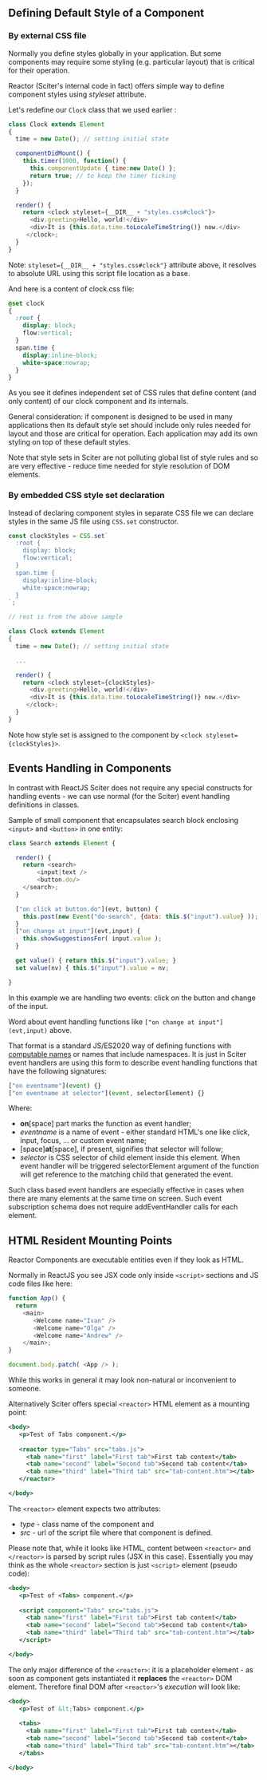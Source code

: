 ## Defining Default Style of a Component

### By external CSS file

Normally you define styles globally in your application. But some components may require some styling (e.g. particular layout) that is critical for their operation.


Reactor (Sciter's internal code in fact) offers simple way to define component styles using *styleset* attribute.

Let's redefine our `Clock` class that we used earlier :


```JavaScript
class Clock extends Element 
{
  time = new Date(); // setting initial state 

  componentDidMount() {
    this.timer(1000, function() {
      this.componentUpdate { time:new Date() };
      return true; // to keep the timer ticking
    });
  }

  render() {
    return <clock styleset={__DIR__ + "styles.css#clock"}>
      <div.greeting>Hello, world!</div>
      <div>It is {this.data.time.toLocaleTimeString()} now.</div>
     </clock>;
  } 
}
```

Note: `styleset={__DIR__ + "styles.css#clock"}` attribute above, it resolves to absolute URL using this script file location as a base.

And here is a content of clock.css file:

```CSS
@set clock 
{
  :root {
    display: block;
    flow:vertical;
  }
  span.time { 
    display:inline-block; 
    white-space:nowrap; 
  }
}
```

As you see it defines independent set of CSS rules that define content (and only content) of our clock component and its internals.

General consideration: if component is designed to be used in many applications then its default style set should include only rules needed for layout and those are critical for operation. Each application may add its own styling on top of these default styles.

Note that style sets in Sciter are not polluting global list of style rules and so are very effective - reduce time needed for style resolution of DOM elements.

### By embedded CSS style set declaration

Instead of declaring component styles in separate CSS file we can declare styles in the same JS file using `CSS.set` constructor.

```JavaScript
const clockStyles = CSS.set` 
  :root {
    display: block;
    flow:vertical;
  }
  span.time { 
    display:inline-block; 
    white-space:nowrap; 
  }
`;

// rest is from the above sample

class Clock extends Element 
{
  time = new Date(); // setting initial state 

  ...

  render() {
    return <clock styleset={clockStyles}>
      <div.greeting>Hello, world!</div>
      <div>It is {this.data.time.toLocaleTimeString()} now.</div>
     </clock>;
  } 
}
```
Note how style set is assigned to the component by `<clock styleset={clockStyles}>`.  

## Events Handling in Components

In contrast with ReactJS Sciter does not require any special constructs for handling events - we can use normal (for the Sciter) event handling definitions in classes.

Sample of small component that encapsulates search block enclosing `<input>` and `<button>` in one entity:

```JavaScript
class Search extends Element {

  render() {
    return <search>
        <input|text />
        <button.do/>
    </search>;
  }

  ["on click at button.do"](evt, button) { 
    this.post(new Event("do-search", {data: this.$("input").value} )); 
  }
  ["on change at input"](evt,input) { 
    this.showSuggestionsFor( input.value ); 
  }

  get value() { return this.$("input").value; }
  set value(nv) { this.$("input").value = nv;

}
```

In this example we are handling two events: click on the button and change of the input.


Word about event handling functions like `["on change at input"](evt,input)` above.

That format is a standard JS/ES2020 way of defining functions with [computable names](https://developer.mozilla.org/en-US/docs/Web/JavaScript/Reference/Functions/Method_definitions#computed_property_names) or names that include namespaces. It is just in Sciter event handlers are using this form to describe event handling functions that have the following signatures:    

```JavaScript
["on eventname"](event) {}
["on eventname at selector"](event, selectorElement) {}
```

Where:  

* **on**\[space\] part marks the function as event handler;     
* *eventname* is a name of event - either standard HTML's one like click, input, focus, ... or custom event name;     
* \[space\]**at**\[space\], if present, signifies that selector will follow;    
* *selector* is CSS selector of child element inside this element. When event handler will be triggered selectorElement argument of the function will get reference to the matching child that generated the event.   

Such class based event handlers are especially effective in cases when there are many elements at the same time on screen. Such event subscription schema does not require addEventHandler calls for each element.

## HTML Resident Mounting Points

Reactor Components are executable entities even if they look as HTML.

Normally in ReactJS you see JSX code only inside `<script>` sections and JS code files like here:

```JavaScript
function App() {
  return
    <main>
       <Welcome name="Ivan" />
       <Welcome name="Olga" />
       <Welcome name="Andrew" />
    </main>;
}

document.body.patch( <App /> );
```

While this works in general it may look non-natural or inconvenient to someone.

Alternatively Sciter offers special `<reactor>` HTML element as a mounting point:

```XML
<body>
   <p>Test of Tabs component.</p>
      
   <reactor type="Tabs" src="tabs.js">
     <tab name="first" label="First tab">First tab content</tab>
     <tab name="second" label="Second tab">Second tab content</tab>
     <tab name="third" label="Third tab" src="tab-content.htm"></tab>
   </reactor>

</body>
```

The `<reactor>` element expects two attributes:

* *type* - class name of the component and 
* *src* - url of the script file where that component is defined.  

Please note that, while it looks like HTML, content between `<reactor>` and `</reactor>` is parsed by script rules (JSX in this case). Essentially you may think as the whole `<reactor>` section is just `<script>` element (pseudo code):

```XML
<body>
   <p>Test of <Tabs> component.</p>
      
   <script component="Tabs" src="tabs.js">
     <tab name="first" label="First tab">First tab content</tab>
     <tab name="second" label="Second tab">Second tab content</tab>
     <tab name="third" label="Third tab" src="tab-content.htm"></tab>
   </script>

</body>
```

The only major difference of the `<reactor>`: it is a placeholder element - as soon as component gets instantiated it **replaces** the `<reactor>` DOM element. Therefore final DOM after `<reactor>`'s *execution* will look like:

```XML
<body>
   <p>Test of &lt;Tabs> component.</p>
      
   <tabs>
     <tab name="first" label="First tab">First tab content</tab>
     <tab name="second" label="Second tab">Second tab content</tab>
     <tab name="third" label="Third tab" src="tab-content.htm"></tab>
   </tabs>

</body>
```